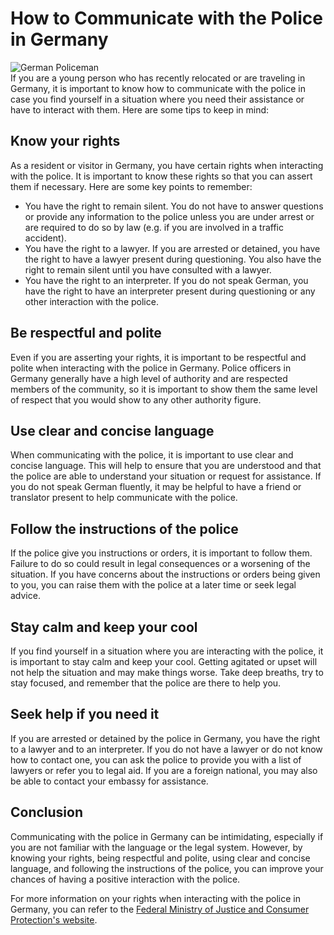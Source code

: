 # How to Communicate with the Police in Germany
![German Policeman](https://gumlet.assettype.com/wuzupnigeria%2F2022-01%2Ff21f0ecd-09b9-46a2-b478-cb8820e045f5%2FPOLIZEI.jpg?format=auto)
<br>
If you are a young person who has recently relocated or are traveling in Germany, it is important to know how to communicate with the police in case you find yourself in a situation where you need their assistance or have to interact with them. Here are some tips to keep in mind:

## Know your rights
As a resident or visitor in Germany, you have certain rights when interacting with the police. It is important to know these rights so that you can assert them if necessary. Here are some key points to remember:

- You have the right to remain silent. You do not have to answer questions or provide any information to the police unless you are under arrest or are required to do so by law (e.g. if you are involved in a traffic accident).
- You have the right to a lawyer. If you are arrested or detained, you have the right to have a lawyer present during questioning. You also have the right to remain silent until you have consulted with a lawyer.
- You have the right to an interpreter. If you do not speak German, you have the right to have an interpreter present during questioning or any other interaction with the police.

## Be respectful and polite
Even if you are asserting your rights, it is important to be respectful and polite when interacting with the police in Germany. Police officers in Germany generally have a high level of authority and are respected members of the community, so it is important to show them the same level of respect that you would show to any other authority figure.

## Use clear and concise language
When communicating with the police, it is important to use clear and concise language. This will help to ensure that you are understood and that the police are able to understand your situation or request for assistance. If you do not speak German fluently, it may be helpful to have a friend or translator present to help communicate with the police.

## Follow the instructions of the police
If the police give you instructions or orders, it is important to follow them. Failure to do so could result in legal consequences or a worsening of the situation. If you have concerns about the instructions or orders being given to you, you can raise them with the police at a later time or seek legal advice.

## Stay calm and keep your cool
If you find yourself in a situation where you are interacting with the police, it is important to stay calm and keep your cool. Getting agitated or upset will not help the situation and may make things worse. Take deep breaths, try to stay focused, and remember that the police are there to help you.

## Seek help if you need it
If you are arrested or detained by the police in Germany, you have the right to a lawyer and to an interpreter. If you do not have a lawyer or do not know how to contact one, you can ask the police to provide you with a list of lawyers or refer you to legal aid. If you are a foreign national, you may also be able to contact your embassy for assistance.

## Conclusion
Communicating with the police in Germany can be intimidating, especially if you are not familiar with the language or the legal system. However, by knowing your rights, being respectful and polite, using clear and concise language, and following the instructions of the police, you can improve your chances of having a positive interaction with the police.

For more information on your rights when interacting with the police in Germany, you can refer to the [Federal Ministry of Justice and Consumer Protection's website](https://www.bmjv.de/EN/Topics/Police/police_node.html).
